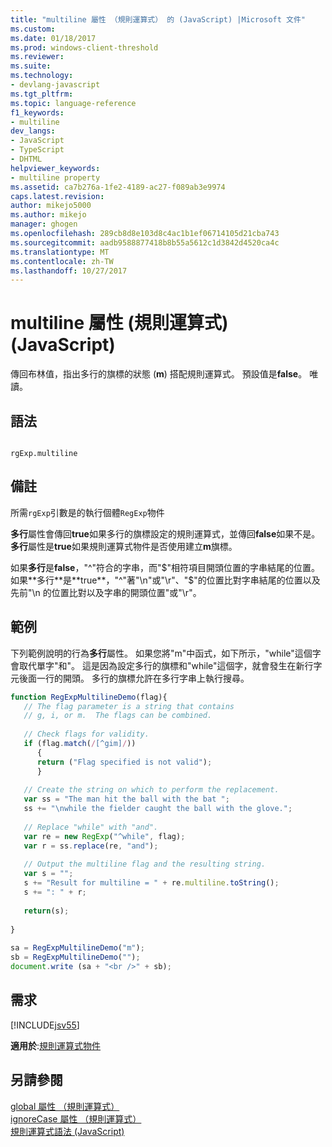 ```yaml
---
title: "multiline 屬性 （規則運算式） 的 (JavaScript) |Microsoft 文件"
ms.custom: 
ms.date: 01/18/2017
ms.prod: windows-client-threshold
ms.reviewer: 
ms.suite: 
ms.technology:
- devlang-javascript
ms.tgt_pltfrm: 
ms.topic: language-reference
f1_keywords:
- multiline
dev_langs:
- JavaScript
- TypeScript
- DHTML
helpviewer_keywords:
- multiline property
ms.assetid: ca7b276a-1fe2-4189-ac27-f089ab3e9974
caps.latest.revision: 
author: mikejo5000
ms.author: mikejo
manager: ghogen
ms.openlocfilehash: 289cb8d8e103d8c4ac1b1ef06714105d21cba743
ms.sourcegitcommit: aadb9588877418b8b55a5612c1d3842d4520ca4c
ms.translationtype: MT
ms.contentlocale: zh-TW
ms.lasthandoff: 10/27/2017
---
```

# <a name="multiline-property-regular-expression-javascript"></a>multiline 屬性 (規則運算式) (JavaScript)
傳回布林值，指出多行的旗標的狀態 (**m**) 搭配規則運算式。 預設值是**false**。 唯讀。  
  
## <a name="syntax"></a>語法  
  
```  
  
rgExp.multiline  
```  
  
## <a name="remarks"></a>備註  
 所需`rgExp`引數是的執行個體`RegExp`物件  
  
 **多行**屬性會傳回**true**如果多行的旗標設定的規則運算式，並傳回**false**如果不是。 **多行**屬性是**true**如果規則運算式物件是否使用建立**m**旗標。  
  
 如果**多行**是**false**，"^"符合的字串，而"$"相符項目開頭位置的字串結尾的位置。 如果**多行**是**true**，"^"著"\n"或"\r"、"$"的位置比對字串結尾的位置以及先前"\n 的位置比對以及字串的開頭位置"或"\r"。  
  
## <a name="example"></a>範例  
 下列範例說明的行為**多行**屬性。 如果您將"m"中函式，如下所示，"while"這個字會取代單字"和"。 這是因為設定多行的旗標和"while"這個字，就會發生在新行字元後面一行的開頭。 多行的旗標允許在多行字串上執行搜尋。  
  
```JavaScript  
function RegExpMultilineDemo(flag){  
   // The flag parameter is a string that contains  
   // g, i, or m.  The flags can be combined.  
  
   // Check flags for validity.  
   if (flag.match(/[^gim]/))  
      {  
      return ("Flag specified is not valid");  
      }  
  
   // Create the string on which to perform the replacement.  
   var ss = "The man hit the ball with the bat ";  
   ss += "\nwhile the fielder caught the ball with the glove.";  
  
   // Replace "while" with "and".  
   var re = new RegExp("^while", flag);  
   var r = ss.replace(re, "and");          
  
   // Output the multiline flag and the resulting string.  
   var s = "";  
   s += "Result for multiline = " + re.multiline.toString();  
   s += ": " + r;  
  
   return(s);  
  
}  
  
sa = RegExpMultilineDemo("m");  
sb = RegExpMultilineDemo("");  
document.write (sa + "<br />" + sb);  
```  
  
## <a name="requirements"></a>需求  
 [!INCLUDE[jsv55](../../javascript/reference/includes/jsv55-md.md)]  
  
 **適用於**:[規則運算式物件](../../javascript/reference/regular-expression-object-javascript.md)  
  
## <a name="see-also"></a>另請參閱  
 [global 屬性 （規則運算式）](../../javascript/reference/global-property-regular-expression-javascript.md)   
 [ignoreCase 屬性 （規則運算式）](../../javascript/reference/ignorecase-property-regular-expression-javascript.md)   
 [規則運算式語法 (JavaScript)](http://msdn.microsoft.com/en-us/ab0766e1-7037-45ed-aa23-706f58358c0e)